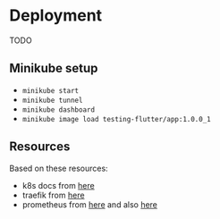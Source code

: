 # Deployment

TODO

## Minikube setup

- `minikube start`
- `minikube tunnel`
- `minikube dashboard`
- `minikube image load testing-flutter/app:1.0.0_1`

## Resources

Based on these resources:

- k8s docs from [here](https://kubernetes.io/docs)
- traefik from [here](https://doc.traefik.io/traefik/getting-started/quick-start-with-kubernetes/)
- prometheus from [here](https://devopscube.com/setup-prometheus-monitoring-on-kubernetes/) and also [here](https://github.com/techiescamp/kubernetes-prometheus)
